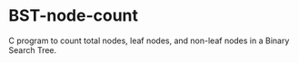 # BST-node-count
C program to count total nodes, leaf nodes, and non-leaf nodes in a Binary Search Tree.
